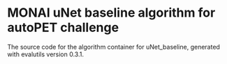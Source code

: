 # MONAI uNet baseline algorithm for autoPET challenge

The source code for the algorithm container for
uNet_baseline, generated with
evalutils version 0.3.1.


